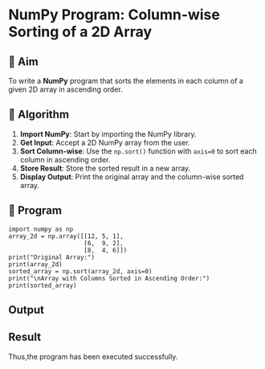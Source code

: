 # NumPy Program: Column-wise Sorting of a 2D Array

## 🎯 Aim
To write a **NumPy** program that sorts the elements in each column of a given 2D array in ascending order.

## 🧠 Algorithm

1. **Import NumPy**: Start by importing the NumPy library.
2. **Get Input**: Accept a 2D NumPy array from the user.
3. **Sort Column-wise**: Use the `np.sort()` function with `axis=0` to sort each column in ascending order.
4. **Store Result**: Store the sorted result in a new array.
5. **Display Output**: Print the original array and the column-wise sorted array.

## 🧾 Program
~~~
import numpy as np
array_2d = np.array([[12, 5, 1],
                     [6,  9, 2],
                     [8,  4, 6]])
print("Original Array:")
print(array_2d)
sorted_array = np.sort(array_2d, axis=0)
print("\nArray with Columns Sorted in Ascending Order:")
print(sorted_array)
~~~

## Output

## Result
Thus,the program has been executed successfully.
